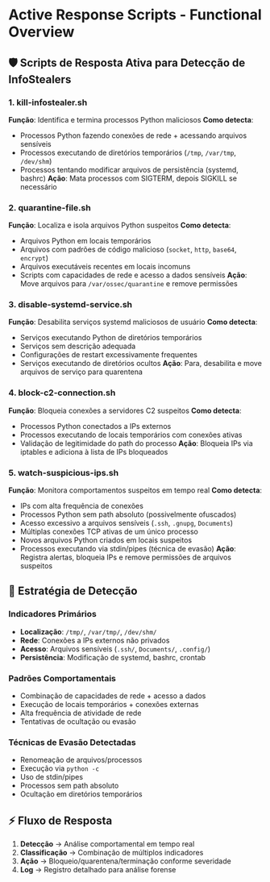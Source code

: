 # Active Response Scripts - Functional Overview

## 🛡️ Scripts de Resposta Ativa para Detecção de InfoStealers

### 1. **kill-infostealer.sh**
**Função**: Identifica e termina processos Python maliciosos
**Como detecta**:
- Processos Python fazendo conexões de rede + acessando arquivos sensíveis
- Processos executando de diretórios temporários (`/tmp`, `/var/tmp`, `/dev/shm`)
- Processos tentando modificar arquivos de persistência (systemd, bashrc)
**Ação**: Mata processos com SIGTERM, depois SIGKILL se necessário

### 2. **quarantine-file.sh**
**Função**: Localiza e isola arquivos Python suspeitos
**Como detecta**:
- Arquivos Python em locais temporários
- Arquivos com padrões de código malicioso (`socket`, `http`, `base64`, `encrypt`)
- Arquivos executáveis recentes em locais incomuns
- Scripts com capacidades de rede e acesso a dados sensíveis
**Ação**: Move arquivos para `/var/ossec/quarantine` e remove permissões

### 3. **disable-systemd-service.sh**
**Função**: Desabilita serviços systemd maliciosos de usuário
**Como detecta**:
- Serviços executando Python de diretórios temporários
- Serviços sem descrição adequada
- Configurações de restart excessivamente frequentes
- Serviços executando de diretórios ocultos
**Ação**: Para, desabilita e move arquivos de serviço para quarentena

### 4. **block-c2-connection.sh**
**Função**: Bloqueia conexões a servidores C2 suspeitos
**Como detecta**:
- Processos Python conectados a IPs externos
- Processos executando de locais temporários com conexões ativas
- Validação de legitimidade do path do processo
**Ação**: Bloqueia IPs via iptables e adiciona à lista de IPs bloqueados

### 5. **watch-suspicious-ips.sh**
**Função**: Monitora comportamentos suspeitos em tempo real
**Como detecta**:
- IPs com alta frequência de conexões
- Processos Python sem path absoluto (possivelmente ofuscados)
- Acesso excessivo a arquivos sensíveis (`.ssh`, `.gnupg`, `Documents`)
- Múltiplas conexões TCP ativas de um único processo
- Novos arquivos Python criados em locais suspeitos
- Processos executando via stdin/pipes (técnica de evasão)
**Ação**: Registra alertas, bloqueia IPs e remove permissões de arquivos suspeitos

## 🎯 **Estratégia de Detecção**

### **Indicadores Primários**
- **Localização**: `/tmp/`, `/var/tmp/`, `/dev/shm/`
- **Rede**: Conexões a IPs externos não privados
- **Acesso**: Arquivos sensíveis (`.ssh/`, `Documents/`, `.config/`)
- **Persistência**: Modificação de systemd, bashrc, crontab

### **Padrões Comportamentais**
- Combinação de capacidades de rede + acesso a dados
- Execução de locais temporários + conexões externas
- Alta frequência de atividade de rede
- Tentativas de ocultação ou evasão

### **Técnicas de Evasão Detectadas**
- Renomeação de arquivos/processos
- Execução via `python -c`
- Uso de stdin/pipes
- Processos sem path absoluto
- Ocultação em diretórios temporários

## ⚡ **Fluxo de Resposta**
1. **Detecção** → Análise comportamental em tempo real
2. **Classificação** → Combinação de múltiplos indicadores
3. **Ação** → Bloqueio/quarentena/terminação conforme severidade
4. **Log** → Registro detalhado para análise forense
